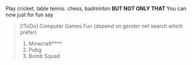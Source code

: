 Play cricket, table tennis. chess, badminton
**BUT NOT ONLY THAT**
You can now just for fun say
> [!ToDo] Computer Games Fun (depend on gender net search which prefer)
> 1. Minecraft****
> 2. Pubg
> 3. Bomb Squad

